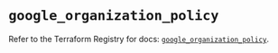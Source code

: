 # `google_organization_policy`

Refer to the Terraform Registry for docs: [`google_organization_policy`](https://registry.terraform.io/providers/hashicorp/google-beta/6.9.0/docs/resources/google_organization_policy).
